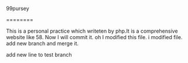 99pursey

========

This is a personal practice which writeten by php.It is a comprehensive website like 58.
Now I will commit it.
oh I modified this file.
i modified file.
add new branch and merge it.


add new line to test branch
